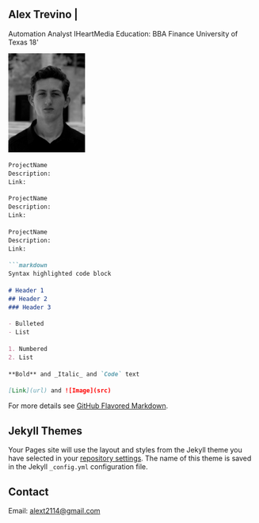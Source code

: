 ## Alex Trevino | 

Automation Analyst IHeartMedia
Education: BBA Finance University of Texas 18'

<img src="ATBW.jpg" height="200" width="155">

```markdown
ProjectName
Description:
Link:

ProjectName
Description:
Link:

ProjectName
Description:
Link:

```markdown
Syntax highlighted code block

# Header 1
## Header 2
### Header 3

- Bulleted
- List

1. Numbered
2. List

**Bold** and _Italic_ and `Code` text

[Link](url) and ![Image](src)
```

For more details see [GitHub Flavored Markdown](https://guides.github.com/features/mastering-markdown/).

## Jekyll Themes

Your Pages site will use the layout and styles from the Jekyll theme you have selected in your [repository settings](https://github.com/Alext1109/Alext1109.github.io/settings). The name of this theme is saved in the Jekyll `_config.yml` configuration file.

##  Contact
Email: alext2114@gmail.com

